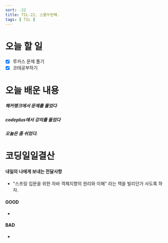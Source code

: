 ```yaml
---
sort: -22
title: TIL-22, 스물두번째.
tags: [ TIL ]
---
```


# 오늘 할 일

- [x] 루카스 문제 풀기
- [x] 코테공부하기

# 오늘 배운 내용  

##### 해커랭크에서 문제를 풀었다

##### codeplus에서 강의를 들었다

##### 오늘은 좀 쉬었다.





# 코딩일일결산

#### 내일의 나에게 보내는 전달사항

* "스프링 입문을 위한 자바 객체지향의 원리와 이해" 라는 책을 빌리던가 사도록 하자.

#### GOOD

* 

#### BAD

* 

 